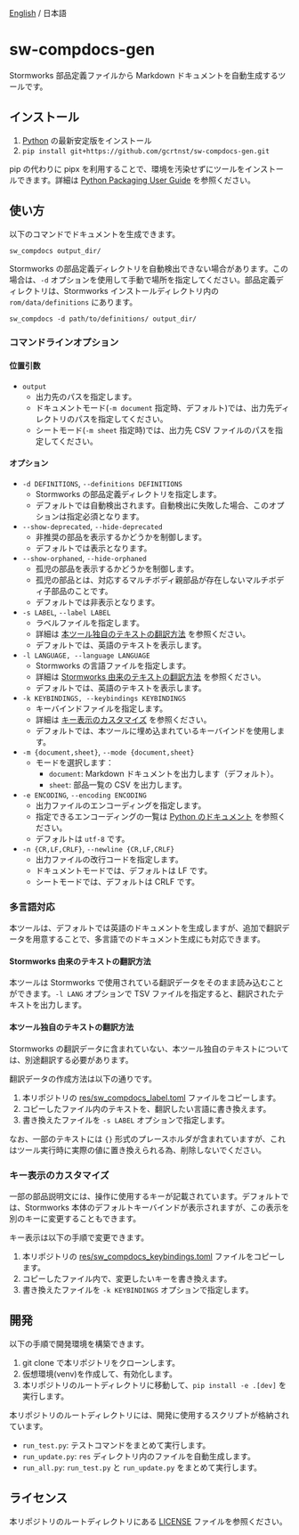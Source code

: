 [English](./README.md) / 日本語

# sw-compdocs-gen
Stormworks 部品定義ファイルから Markdown ドキュメントを自動生成するツールです。

## インストール
1. [Python](https://www.python.org/) の最新安定版をインストール
2. `pip install git+https://github.com/gcrtnst/sw-compdocs-gen.git`

pip の代わりに pipx を利用することで、環境を汚染せずにツールをインストールできます。詳細は [Python Packaging User Guide](https://packaging.python.org/ja/latest/guides/installing-stand-alone-command-line-tools/) を参照ください。

## 使い方
以下のコマンドでドキュメントを生成できます。
```
sw_compdocs output_dir/
```

Stormworks の部品定義ディレクトリを自動検出できない場合があります。この場合は、`-d` オプションを使用して手動で場所を指定してください。部品定義ディレクトリは、Stormworks インストールディレクトリ内の `rom/data/definitions` にあります。
```
sw_compdocs -d path/to/definitions/ output_dir/
```

### コマンドラインオプション
#### 位置引数
- `output`
  - 出力先のパスを指定します。
  - ドキュメントモード(`-m document` 指定時、デフォルト)では、出力先ディレクトリのパスを指定してください。
  - シートモード(`-m sheet` 指定時)では、出力先 CSV ファイルのパスを指定してください。

#### オプション
- `-d DEFINITIONS`, `--definitions DEFINITIONS`
  - Stormworks の部品定義ディレクトリを指定します。
  - デフォルトでは自動検出されます。自動検出に失敗した場合、このオプションは指定必須となります。
- `--show-deprecated`, `--hide-deprecated`
  - 非推奨の部品を表示するかどうかを制御します。
  - デフォルトでは表示となります。
- `--show-orphaned`, `--hide-orphaned`
  - 孤児の部品を表示するかどうかを制御します。
  - 孤児の部品とは、対応するマルチボディ親部品が存在しないマルチボディ子部品のことです。
  - デフォルトでは非表示となります。
- `-s LABEL`, `--label LABEL`
  - ラベルファイルを指定します。
  - 詳細は [本ツール独自のテキストの翻訳方法](#本ツール独自のテキストの翻訳方法) を参照ください。
  - デフォルトでは、英語のテキストを表示します。
- `-l LANGUAGE, --language LANGUAGE`
  - Stormworks の言語ファイルを指定します。
  - 詳細は [Stormworks 由来のテキストの翻訳方法](#Stormworks-由来のテキストの翻訳方法) を参照ください。
  - デフォルトでは、英語のテキストを表示します。
- `-k KEYBINDINGS, --keybindings KEYBINDINGS`
  - キーバインドファイルを指定します。
  - 詳細は [キー表示のカスタマイズ](#キー表示のカスタマイズ) を参照ください。
  - デフォルトでは、本ツールに埋め込まれているキーバインドを使用します。
- `-m {document,sheet}`, `--mode {document,sheet}`
  - モードを選択します：
    - `document`: Markdown ドキュメントを出力します（デフォルト）。
    - `sheet`: 部品一覧の CSV を出力します。
- `-e ENCODING`, `--encoding ENCODING`
  - 出力ファイルのエンコーディングを指定します。
  - 指定できるエンコーディングの一覧は [Python のドキュメント](https://docs.python.org/ja/3/library/codecs.html#standard-encodings) を参照ください。
  - デフォルトは `utf-8` です。
- `-n {CR,LF,CRLF}`, `--newline {CR,LF,CRLF}`
  - 出力ファイルの改行コードを指定します。
  - ドキュメントモードでは、デフォルトは LF です。
  - シートモードでは、デフォルトは CRLF です。

### 多言語対応
本ツールは、デフォルトでは英語のドキュメントを生成しますが、追加で翻訳データを用意することで、多言語でのドキュメント生成にも対応できます。

#### Stormworks 由来のテキストの翻訳方法
本ツールは Stormworks で使用されている翻訳データをそのまま読み込むことができます。`-l LANG` オプションで TSV ファイルを指定すると、翻訳されたテキストを出力します。

#### 本ツール独自のテキストの翻訳方法
Stormworks の翻訳データに含まれていない、本ツール独自のテキストについては、別途翻訳する必要があります。

翻訳データの作成方法は以下の通りです。
1. 本リポジトリの [res/sw_compdocs_label.toml](./res/sw_compdocs_label.toml) ファイルをコピーします。
2. コピーしたファイル内のテキストを、翻訳したい言語に書き換えます。
3. 書き換えたファイルを `-s LABEL` オプションで指定します。

なお、一部のテキストには `{}` 形式のプレースホルダが含まれていますが、これはツール実行時に実際の値に置き換えられる為、削除しないでください。

### キー表示のカスタマイズ
一部の部品説明文には、操作に使用するキーが記載されています。デフォルトでは、Stormworks 本体のデフォルトキーバインドが表示されますが、この表示を別のキーに変更することもできます。

キー表示は以下の手順で変更できます。
1. 本リポジトリの [res/sw_compdocs_keybindings.toml](./res/sw_compdocs_keybindings.toml) ファイルをコピーします。
2. コピーしたファイル内で、変更したいキーを書き換えます。
3. 書き換えたファイルを `-k KEYBINDINGS` オプションで指定します。

## 開発
以下の手順で開発環境を構築できます。
1. git clone で本リポジトリをクローンします。
2. 仮想環境(venv)を作成して、有効化します。
3. 本リポジトリのルートディレクトリに移動して、`pip install -e .[dev]` を実行します。

本リポジトリのルートディレクトリには、開発に使用するスクリプトが格納されています。
- `run_test.py`: テストコマンドをまとめて実行します。
- `run_update.py`: `res` ディレクトリ内のファイルを自動生成します。
- `run_all.py`: `run_test.py` と `run_update.py` をまとめて実行します。

## ライセンス
本リポジトリのルートディレクトリにある [LICENSE](./LICENSE) ファイルを参照ください。

